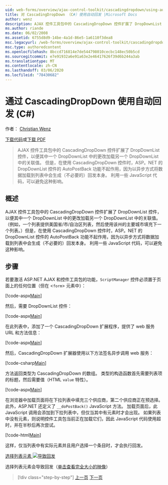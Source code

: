 ```yaml
---
uid: web-forms/overview/ajax-control-toolkit/cascadingdropdown/using-auto-postback-with-cascadingdropdown-cs
title: 对 CascadingDropDown （C#）使用自动回发 |Microsoft Docs
author: wenz
description: AJAX 控件工具包中的 CascadingDropDown 控件扩展了 DropDownList 控件，以便其中一个 DropDownList 的更改会在 anoth 中加载关联值。
ms.author: riande
ms.date: 06/02/2008
ms.assetid: 6755d8d9-14be-4a1d-86e5-1a6110f3dea8
msc.legacyurl: /web-forms/overview/ajax-control-toolkit/cascadingdropdown/using-auto-postback-with-cascadingdropdown-cs
msc.type: authoredcontent
ms.openlocfilehash: 8bccd716814e7de544798010cecbc148ec50b5cd
ms.sourcegitcommit: e7e91932a6e91a63e2e46417626f39d6b244a3ab
ms.translationtype: MT
ms.contentlocale: zh-CN
ms.lasthandoff: 03/06/2020
ms.locfileid: "78430682"
---
```

# <a name="using-auto-postback-with-cascadingdropdown-c"></a>通过 CascadingDropDown 使用自动回发 (C#)

作者： [Christian Wenz](https://github.com/wenz)

[下载代码](https://download.microsoft.com/download/9/0/7/907760b1-2c60-4f81-aeb6-ca416a573b0d/cascadingdropdown3.cs.zip)或[下载 PDF](https://download.microsoft.com/download/2/d/c/2dc10e34-6983-41d4-9c08-f78f5387d32b/cascadingdropdown3CS.pdf)

> AJAX 控件工具包中的 CascadingDropDown 控件扩展了 DropDownList 控件，以便其中一个 DropDownList 中的更改加载另一个 DropDownList 中的关联值。 但是，在使用 CascadingDropDown 控件时，ASP。NET 的 DropDownList 控件的 AutoPostBack 功能不起作用，因为以异步方式将数据加载到列表中会生成（不必要的）回发本身。 利用一些 JavaScript 代码，可以避免这种影响。

## <a name="overview"></a>概述

AJAX 控件工具包中的 CascadingDropDown 控件扩展了 DropDownList 控件，以便其中一个 DropDownList 中的更改加载另一个 DropDownList 中的关联值。 （例如，一个列表提供美国省/市/自治区列表，然后使用该州的主要城市填充下一个列表。）但是，在使用 CascadingDropDown 控件时，ASP。NET 的 DropDownList 控件的 AutoPostBack 功能不起作用，因为以异步方式将数据加载到列表中会生成（不必要的）回发本身。 利用一些 JavaScript 代码，可以避免这种影响。

## <a name="steps"></a>步骤

若要激活 ASP.NET AJAX 和控件工具包的功能，`ScriptManager` 控件必须置于页面上的任何位置（但在 &lt;`form`&gt; 元素中）：

[!code-aspx[Main](using-auto-postback-with-cascadingdropdown-cs/samples/sample1.aspx)]

然后，需要 DropDownList 控件：

[!code-aspx[Main](using-auto-postback-with-cascadingdropdown-cs/samples/sample2.aspx)]

在此列表中，添加了一个 CascadingDropDown 扩展程序，提供了 web 服务 URL 和方法信息：

[!code-aspx[Main](using-auto-postback-with-cascadingdropdown-cs/samples/sample3.aspx)]

然后，CascadingDropDown 扩展器使用以下方法签名异步调用 web 服务：

[!code-csharp[Main](using-auto-postback-with-cascadingdropdown-cs/samples/sample4.cs)]

方法返回类型为 CascadingDropDown 的数组。 类型的构造函数首先需要列表项的标题，然后需要值（HTML `value` 特性）。

[!code-aspx[Main](using-auto-postback-with-cascadingdropdown-cs/samples/sample5.aspx)]

在浏览器中加载页面将在下拉列表中填充三个供应商，第二个供应商正在预选择。 此外，ASP.NET 还定义了 `__doPostBack()` JavaScript 方法。 加载页面后，此 JavaScript 调用会添加到下拉列表中，但仅当其中有元素时才会出现。 如果列表中没有元素，则说明控件工具包当前正在加载它们，因此 JavaScript 代码使用超时，并在半秒后再次尝试。

[!code-html[Main](using-auto-postback-with-cascadingdropdown-cs/samples/sample6.html)]

这样，仅当列表中有实际元素并且用户选择一个条目时，才会执行回发。

[选择列表元素 ![导致回发](using-auto-postback-with-cascadingdropdown-cs/_static/image2.png)](using-auto-postback-with-cascadingdropdown-cs/_static/image1.png)

选择列表元素会导致回发（[单击查看完全大小的映像](using-auto-postback-with-cascadingdropdown-cs/_static/image3.png)）

> [!div class="step-by-step"]
> [上一页](presetting-list-entries-with-cascadingdropdown-cs.md)
> [下一页](filling-a-list-using-cascadingdropdown-vb.md)
